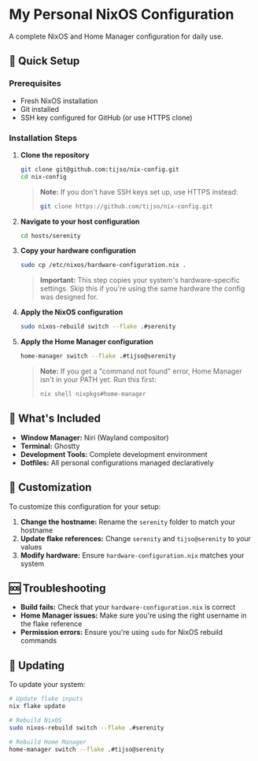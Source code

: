 # My Personal NixOS Configuration

A complete NixOS and Home Manager configuration for daily use.

## 🚀 Quick Setup

### Prerequisites
- Fresh NixOS installation
- Git installed
- SSH key configured for GitHub (or use HTTPS clone)

### Installation Steps

1. **Clone the repository**
   ```bash
   git clone git@github.com:tijso/nix-config.git
   cd nix-config
   ```
   
   > **Note:** If you don't have SSH keys set up, use HTTPS instead:
   > ```bash
   > git clone https://github.com/tijso/nix-config.git
   > ```

2. **Navigate to your host configuration**
   ```bash
   cd hosts/serenity
   ```

3. **Copy your hardware configuration**
   ```bash
   sudo cp /etc/nixos/hardware-configuration.nix .
   ```
   
   > **Important:** This step copies your system's hardware-specific settings. Skip this if you're using the same hardware the config was designed for.

4. **Apply the NixOS configuration**
   ```bash
   sudo nixos-rebuild switch --flake .#serenity
   ```

5. **Apply the Home Manager configuration**
   ```bash
   home-manager switch --flake .#tijso@serenity
   ```
   
   > **Note:** If you get a "command not found" error, Home Manager isn't in your PATH yet. Run this first:
   > ```bash
   > nix shell nixpkgs#home-manager
   > ```

## 🔧 What's Included

- **Window Manager:** Niri (Wayland compositor)
- **Terminal:** Ghostty
- **Development Tools:** Complete development environment
- **Dotfiles:** All personal configurations managed declaratively

## 📝 Customization

To customize this configuration for your setup:

1. **Change the hostname:** Rename the `serenity` folder to match your hostname
2. **Update flake references:** Change `serenity` and `tijso@serenity` to your values
3. **Modify hardware:** Ensure `hardware-configuration.nix` matches your system

## 🆘 Troubleshooting

- **Build fails:** Check that your `hardware-configuration.nix` is correct
- **Home Manager issues:** Make sure you're using the right username in the flake reference
- **Permission errors:** Ensure you're using `sudo` for NixOS rebuild commands

## 🔄 Updating

To update your system:

```bash
# Update flake inputs
nix flake update

# Rebuild NixOS
sudo nixos-rebuild switch --flake .#serenity

# Rebuild Home Manager
home-manager switch --flake .#tijso@serenity
```
